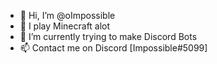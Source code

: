- 👋 Hi, I’m @oImpossible
- 👀 I play Minecraft alot
- 🌱 I’m currently trying to make Discord Bots
- 📫 Contact me on Discord [Impossible#5099]

<!---
ItsDivyansh9/ItsDivyansh9 is a ✨ special ✨ repository because its `README.md` (this file) appears on your GitHub profile.
You can click the Preview link to take a look at your changes.
--->
